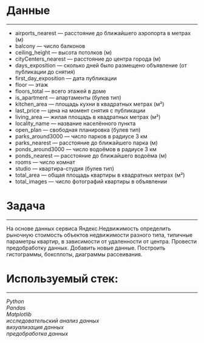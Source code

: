 # Данные
___
  - airports_nearest — расстояние до ближайшего аэропорта в метрах (м)  
  - balcony — число балконов  
  - ceiling_height — высота потолков (м)  
  - cityCenters_nearest — расстояние до центра города (м)  
  - days_exposition — сколько дней было размещено объявление (от публикации до снятия)  
  - first_day_exposition — дата публикации  
  - floor — этаж  
  - floors_total — всего этажей в доме  
  - is_apartment — апартаменты (булев тип)  
  - kitchen_area — площадь кухни в квадратных метрах (м²)  
  - last_price — цена на момент снятия с публикации  
  - living_area — жилая площадь в квадратных метрах (м²)  
  - locality_name — название населённого пункта  
  - open_plan — свободная планировка (булев тип)  
  - parks_around3000 — число парков в радиусе 3 км  
  - parks_nearest — расстояние до ближайшего парка (м)  
  - ponds_around3000 — число водоёмов в радиусе 3 км  
  - ponds_nearest — расстояние до ближайшего водоёма (м)  
  - rooms — число комнат  
  - studio — квартира-студия (булев тип)  
  - total_area — общая площадь квартиры в квадратных метрах (м²)  
  - total_images — число фотографий квартиры в объявлении  

# Задача
___
На основе данных сервиса Яндекс.Недвижимость определить рыночную стоимость
объектов недвижимости разного типа, типичные параметры квартир, в зависимости от
удаленности от центра. Провести предобработку данных. Добавить новые данные.
Построить гистограммы, боксплоты, диаграммы рассеивания.

# Используемый стек:
___
*Python  
Pandas  
Matplotlib  
исследовательский анализ данных  
визуализация данных  
предобработка данных*
